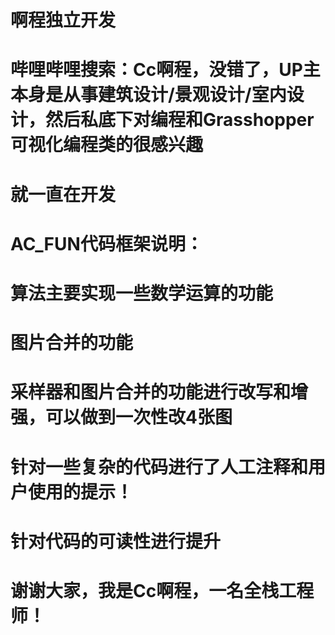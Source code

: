# 啊程独立开发
# 哔哩哔哩搜索：Cc啊程，没错了，UP主本身是从事建筑设计/景观设计/室内设计，然后私底下对编程和Grasshopper可视化编程类的很感兴趣
# 就一直在开发


# AC_FUN代码框架说明：
# 算法主要实现一些数学运算的功能
# 图片合并的功能
# 采样器和图片合并的功能进行改写和增强，可以做到一次性改4张图
# 针对一些复杂的代码进行了人工注释和用户使用的提示！

# 针对代码的可读性进行提升
# 谢谢大家，我是Cc啊程，一名全栈工程师！
